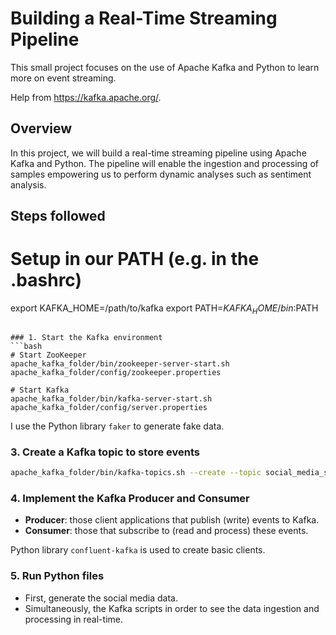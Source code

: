 # Building a Real-Time Streaming Pipeline
This small project focuses on the use of Apache Kafka and Python to learn more on event streaming.

Help from https://kafka.apache.org/.

## Overview
In this project, we will build a real-time streaming pipeline using Apache Kafka and Python. The pipeline will enable the ingestion and processing of samples empowering us to perform dynamic analyses such as sentiment analysis.

## Steps followed

# Setup in our PATH (e.g. in the .bashrc)
export KAFKA_HOME=/path/to/kafka
export PATH=$KAFKA_HOME/bin:$PATH
```

### 1. Start the Kafka environment
```bash
# Start ZooKeeper
apache_kafka_folder/bin/zookeeper-server-start.sh apache_kafka_folder/config/zookeeper.properties

# Start Kafka
apache_kafka_folder/bin/kafka-server-start.sh apache_kafka_folder/config/server.properties
```

I use the Python library `faker` to generate fake data.


### 3. Create a Kafka topic to store events
```bash
apache_kafka_folder/bin/kafka-topics.sh --create --topic social_media_stream --bootstrap-server localhost:9092 --partitions 1 --replication-factor 1
```

### 4. Implement the Kafka Producer and Consumer
- **Producer**: those client applications that publish (write) events to Kafka.
- **Consumer**: those that subscribe to (read and process) these events.

Python library `confluent-kafka` is used to create basic clients.


### 5. Run Python files
- First, generate the social media data.
- Simultaneously, the Kafka scripts in order to see the data ingestion and processing in real-time.
